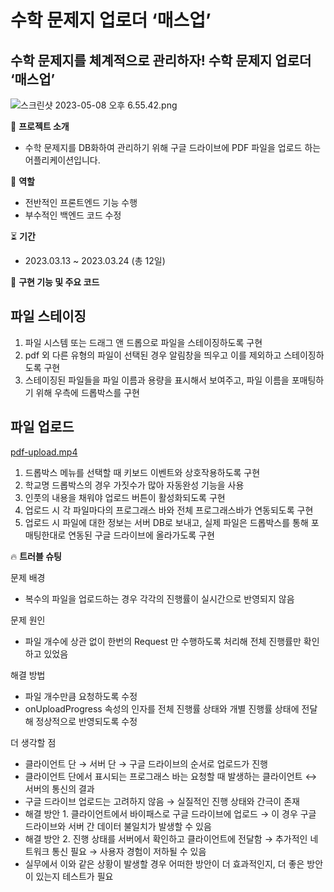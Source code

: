 # 수학 문제지 업로더 ‘매스업’

## 수학 문제지를 체계적으로 관리하자! **수학 문제지 업로더 ‘매스업’**

![스크린샷 2023-05-08 오후 6.55.42.png](https://s3-us-west-2.amazonaws.com/secure.notion-static.com/00b23b87-567c-4a4e-abd2-e23ddde18762/%E1%84%89%E1%85%B3%E1%84%8F%E1%85%B3%E1%84%85%E1%85%B5%E1%86%AB%E1%84%89%E1%85%A3%E1%86%BA_2023-05-08_%E1%84%8B%E1%85%A9%E1%84%92%E1%85%AE_6.55.42.png)

🚀 **프로젝트 소개**

- 수학 문제지를 DB화하여 관리하기 위해 구글 드라이브에 PDF 파일을 업로드 하는 어플리케이션입니다.

🙋 **역할**

- 전반적인 프론트엔드 기능 수행
- 부수적인 백엔드 코드 수정

⏳ **기간**

- 2023.03.13 ~ 2023.03.24 (총 12일)

🧰 **구현 기능 및 주요 코드**

## 파일 스테이징

[](https://github.com/gmgmgun/github-user-content/blob/main/math-up/pdf-staging1-ezgif.com-video-to-gif-converter.gif)

1. 파일 시스템 또는 드래그 앤 드롭으로 파일을 스테이징하도록 구현
2. pdf 외 다른 유형의 파일이 선택된 경우 알림창을 띄우고 이를 제외하고 스테이징하도록 구현
3. 스테이징된 파일들을 파일 이름과 용량을 표시해서 보여주고, 파일 이름을 포매팅하기 위해 우측에 드롭박스를 구현

## 파일 업로드

[pdf-upload.mp4](https://s3-us-west-2.amazonaws.com/secure.notion-static.com/0b83f092-85e5-42c2-8269-33975f7f4a3a/pdf-upload.mp4)

1. 드롭박스 메뉴를 선택할 때 키보드 이벤트와 상호작용하도록 구현
2. 학교명 드롭박스의 경우 가짓수가 많아 자동완성 기능을 사용
3. 인풋의 내용을 채워야 업로드 버튼이 활성화되도록 구현
4. 업로드 시 각 파일마다의 프로그래스 바와 전체 프로그래스바가 연동되도록 구현
5. 업로드 시 파일에 대한 정보는 서버 DB로 보내고, 실제 파일은 드롭박스를 통해 포매팅한대로 연동된 구글 드라이브에 올라가도록 구현

🔥 **트러블 슈팅**

문제 배경

- 복수의 파일을 업로드하는 경우 각각의 진행률이 실시간으로 반영되지 않음

문제 원인

- 파일 개수에 상관 없이 한번의 Request 만 수행하도록 처리해 전체 진행률만 확인하고 있었음

해결 방법

- 파일 개수만큼 요청하도록 수정
- onUploadProgress 속성의 인자를 전체 진행률 상태와 개별 진행률 상태에 전달해 정상적으로 반영되도록 수정

더 생각할 점

- 클라이언트 단 → 서버 단 → 구글 드라이브의 순서로 업로드가 진행
- 클라이언트 단에서 표시되는 프로그래스 바는 요청할 때 발생하는 클라이언트 ↔ 서버의 통신의 결과
- 구글 드라이브 업로드는 고려하지 않음 → 실질적인 진행 상태와 간극이 존재
- 해결 방안 1. 클라이언트에서 바이패스로 구글 드라이브에 업로드 → 이 경우 구글 드라이브와 서버 간 데이터 불일치가 발생할 수 있음
- 해결 방안 2. 진행 상태를 서버에서 확인하고 클라이언트에 전달함 → 추가적인 네트워크 통신 필요 → 사용자 경험이 저하될 수 있음
- 실무에서 이와 같은 상황이 발생할 경우 어떠한 방안이 더 효과적인지, 더 좋은 방안이 있는지 테스트가 필요
